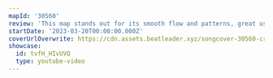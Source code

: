 ```yaml
---
mapId: '30560'
review: 'This map stands out for its smooth flow and patterns, great use of the new Dragons 2.0 environment, and accessible full spread of diffs!'
startDate: '2023-03-20T00:00:00.000Z'
coverUrlOverwrite: https://cdn.assets.beatleader.xyz/songcover-30560-crab.jpg
showcase:
  id: tvfH_HIvUVQ
  type: youtube-video
---
```

